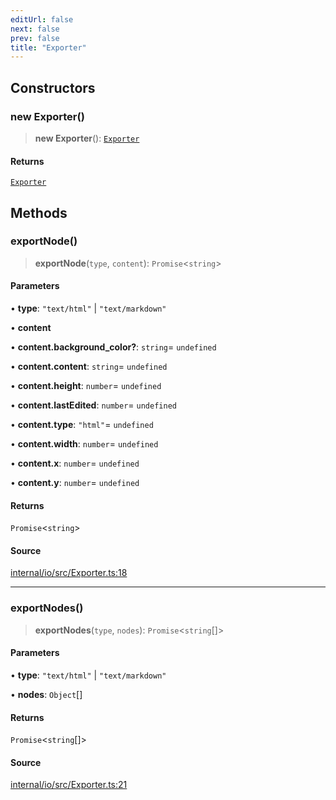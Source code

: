 ```yaml
---
editUrl: false
next: false
prev: false
title: "Exporter"
---
```


## Constructors

### new Exporter()

> **new Exporter**(): [`Exporter`](Exporter.md)

#### Returns

[`Exporter`](Exporter.md)

## Methods

### exportNode()

> **exportNode**(`type`, `content`): `Promise`\<`string`\>

#### Parameters

• **type**: `"text/html"` \| `"text/markdown"`

• **content**

• **content\.background\_color?**: `string`= `undefined`

• **content\.content**: `string`= `undefined`

• **content\.height**: `number`= `undefined`

• **content\.lastEdited**: `number`= `undefined`

• **content\.type**: `"html"`= `undefined`

• **content\.width**: `number`= `undefined`

• **content\.x**: `number`= `undefined`

• **content\.y**: `number`= `undefined`

#### Returns

`Promise`\<`string`\>

#### Source

[internal/io/src/Exporter.ts:18](https://github.com/nodenogg-in/alpha-p2p/blob/e46703f/internal/io/src/Exporter.ts#L18)

***

### exportNodes()

> **exportNodes**(`type`, `nodes`): `Promise`\<`string`[]\>

#### Parameters

• **type**: `"text/html"` \| `"text/markdown"`

• **nodes**: `Object`[]

#### Returns

`Promise`\<`string`[]\>

#### Source

[internal/io/src/Exporter.ts:21](https://github.com/nodenogg-in/alpha-p2p/blob/e46703f/internal/io/src/Exporter.ts#L21)
